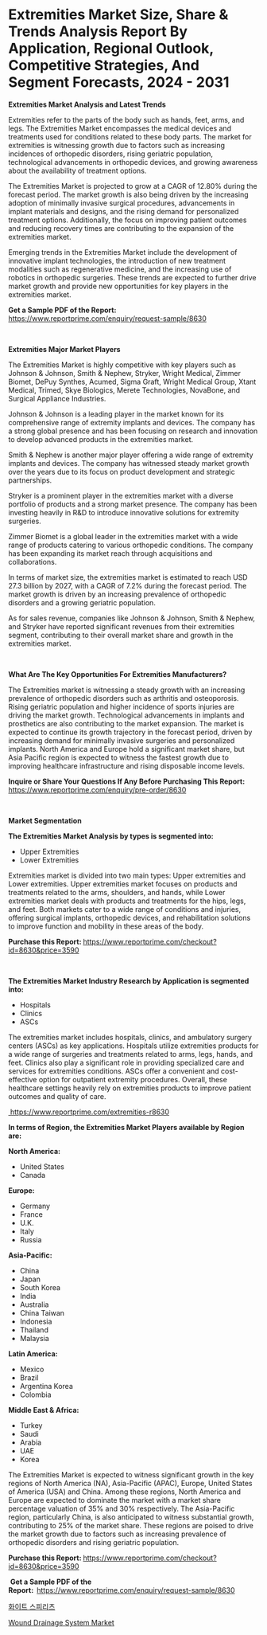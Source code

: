 <p><h1>Extremities Market Size, Share & Trends Analysis Report By Application, Regional Outlook, Competitive Strategies, And Segment Forecasts, 2024 - 2031</h1></p><p><strong>Extremities Market Analysis and Latest Trends</strong></p>
<p><p>Extremities refer to the parts of the body such as hands, feet, arms, and legs. The Extremities Market encompasses the medical devices and treatments used for conditions related to these body parts. The market for extremities is witnessing growth due to factors such as increasing incidences of orthopedic disorders, rising geriatric population, technological advancements in orthopedic devices, and growing awareness about the availability of treatment options.</p><p>The Extremities Market is projected to grow at a CAGR of 12.80% during the forecast period. The market growth is also being driven by the increasing adoption of minimally invasive surgical procedures, advancements in implant materials and designs, and the rising demand for personalized treatment options. Additionally, the focus on improving patient outcomes and reducing recovery times are contributing to the expansion of the extremities market.</p><p>Emerging trends in the Extremities Market include the development of innovative implant technologies, the introduction of new treatment modalities such as regenerative medicine, and the increasing use of robotics in orthopedic surgeries. These trends are expected to further drive market growth and provide new opportunities for key players in the extremities market.</p></p>
<p><strong>Get a Sample PDF of the Report:&nbsp;</strong> <a href="https://www.reportprime.com/enquiry/request-sample/8630">https://www.reportprime.com/enquiry/request-sample/8630</a></p>
<p>&nbsp;</p>
<p><strong>Extremities Major Market Players</strong></p>
<p><p>The Extremities Market is highly competitive with key players such as Johnson & Johnson, Smith & Nephew, Stryker, Wright Medical, Zimmer Biomet, DePuy Synthes, Acumed, Sigma Graft, Wright Medical Group, Xtant Medical, Trimed, Skye Biologics, Merete Technologies, NovaBone, and Surgical Appliance Industries.</p><p>Johnson & Johnson is a leading player in the market known for its comprehensive range of extremity implants and devices. The company has a strong global presence and has been focusing on research and innovation to develop advanced products in the extremities market.</p><p>Smith & Nephew is another major player offering a wide range of extremity implants and devices. The company has witnessed steady market growth over the years due to its focus on product development and strategic partnerships.</p><p>Stryker is a prominent player in the extremities market with a diverse portfolio of products and a strong market presence. The company has been investing heavily in R&D to introduce innovative solutions for extremity surgeries.</p><p>Zimmer Biomet is a global leader in the extremities market with a wide range of products catering to various orthopedic conditions. The company has been expanding its market reach through acquisitions and collaborations.</p><p>In terms of market size, the extremities market is estimated to reach USD 27.3 billion by 2027, with a CAGR of 7.2% during the forecast period. The market growth is driven by an increasing prevalence of orthopedic disorders and a growing geriatric population.</p><p>As for sales revenue, companies like Johnson & Johnson, Smith & Nephew, and Stryker have reported significant revenues from their extremities segment, contributing to their overall market share and growth in the extremities market.</p></p>
<p>&nbsp;</p>
<p><strong>What Are The Key Opportunities For Extremities Manufacturers?</strong></p>
<p><p>The Extremities market is witnessing a steady growth with an increasing prevalence of orthopedic disorders such as arthritis and osteoporosis. Rising geriatric population and higher incidence of sports injuries are driving the market growth. Technological advancements in implants and prosthetics are also contributing to the market expansion. The market is expected to continue its growth trajectory in the forecast period, driven by increasing demand for minimally invasive surgeries and personalized implants. North America and Europe hold a significant market share, but Asia Pacific region is expected to witness the fastest growth due to improving healthcare infrastructure and rising disposable income levels.</p></p>
<p><strong>Inquire or Share Your Questions If Any Before Purchasing This Report:</strong> <a href="https://www.reportprime.com/enquiry/pre-order/8630">https://www.reportprime.com/enquiry/pre-order/8630</a></p>
<p>&nbsp;</p>
<p><strong>Market Segmentation</strong></p>
<p><strong>The Extremities Market Analysis by types is segmented into:</strong></p>
<p><ul><li>Upper Extremities</li><li>Lower Extremities</li></ul></p>
<p><p>Extremities market is divided into two main types: Upper extremities and Lower extremities. Upper extremities market focuses on products and treatments related to the arms, shoulders, and hands, while Lower extremities market deals with products and treatments for the hips, legs, and feet. Both markets cater to a wide range of conditions and injuries, offering surgical implants, orthopedic devices, and rehabilitation solutions to improve function and mobility in these areas of the body.</p></p>
<p><strong>Purchase this Report:&nbsp;</strong><a href="https://www.reportprime.com/checkout?id=8630&price=3590">https://www.reportprime.com/checkout?id=8630&price=3590</a></p>
<p>&nbsp;</p>
<p><strong>The Extremities Market Industry Research by Application is segmented into:</strong></p>
<p><ul><li>Hospitals</li><li>Clinics</li><li>ASCs</li></ul></p>
<p><p>The extremities market includes hospitals, clinics, and ambulatory surgery centers (ASCs) as key applications. Hospitals utilize extremities products for a wide range of surgeries and treatments related to arms, legs, hands, and feet. Clinics also play a significant role in providing specialized care and services for extremities conditions. ASCs offer a convenient and cost-effective option for outpatient extremity procedures. Overall, these healthcare settings heavily rely on extremities products to improve patient outcomes and quality of care.</p></p>
<p><a href="https://www.reportprime.com/extremities-r8630">&nbsp;https://www.reportprime.com/extremities-r8630</a></p>
<p><strong>In terms of Region, the Extremities Market Players available by Region are:</strong></p>
<p>
    <p> <strong> North America: </strong>
        <ul>
            <li>United States</li>
            <li>Canada</li>
        </ul>
        </p> 
    <p> <strong> Europe: </strong>
        <ul>
            <li>Germany</li>
            <li>France</li>
            <li>U.K.</li>
            <li>Italy</li>
            <li>Russia</li>
        </ul>
        </p> 
    <p> <strong> Asia-Pacific: </strong>
        <ul>
            <li>China</li>
            <li>Japan</li>
            <li>South Korea</li>
            <li>India</li>
            <li>Australia</li>
            <li>China Taiwan</li>
            <li>Indonesia</li>
            <li>Thailand</li>
            <li>Malaysia</li>
        </ul>
        </p> 
    <p> <strong> Latin America: </strong>
        <ul>
            <li>Mexico</li>
            <li>Brazil</li>
            <li>Argentina Korea</li>
            <li>Colombia</li>
        </ul>
        </p> 
    <p> <strong> Middle East & Africa: </strong>
        <ul>
            <li>Turkey</li>
            <li>Saudi</li>
            <li>Arabia</li>
            <li>UAE</li>
            <li>Korea</li>
        </ul>
    </p>
    </p>
<p><p>The Extremities Market is expected to witness significant growth in the key regions of North America (NA), Asia-Pacific (APAC), Europe, United States of America (USA) and China. Among these regions, North America and Europe are expected to dominate the market with a market share percentage valuation of 35% and 30% respectively. The Asia-Pacific region, particularly China, is also anticipated to witness substantial growth, contributing to 25% of the market share. These regions are poised to drive the market growth due to factors such as increasing prevalence of orthopedic disorders and rising geriatric population.</p></p>
<p><strong>Purchase this Report: </strong><a href="https://www.reportprime.com/checkout?id=8630&price=3590">https://www.reportprime.com/checkout?id=8630&price=3590</a></p>
<p>&nbsp;<strong>Get a Sample PDF of the Report:&nbsp;&nbsp;</strong><a href="https://www.reportprime.com/enquiry/request-sample/8630">https://www.reportprime.com/enquiry/request-sample/8630</a></p>
<p><strong></strong></p>
<p><p><a href="https://github.com/mpodehpw07370073/Market-Research-Report-List-1/blob/main/259977121058.md">화이트 스피리츠</a></p><p><a href="https://github.com/FassouRP/Market-Research-Report-List-4/blob/main/wound-drainage-system-market.md">Wound Drainage System Market</a></p></p>